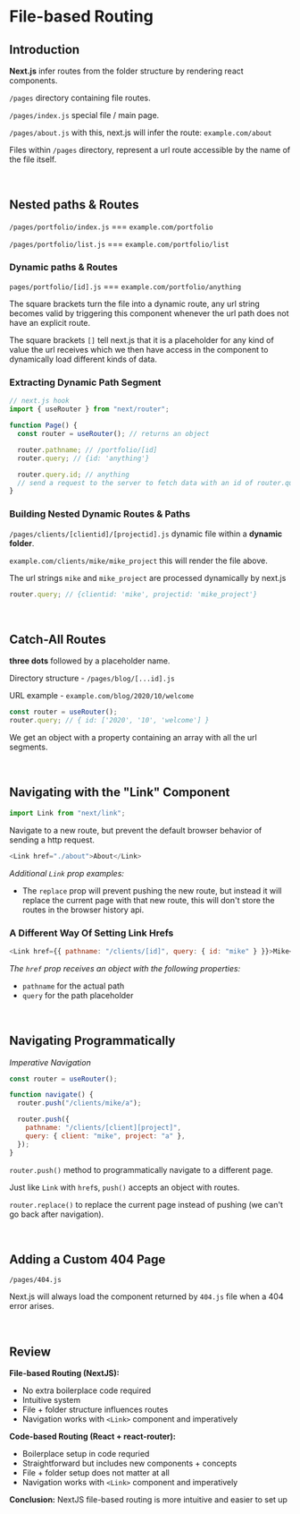 # File-based Routing

## Introduction

**Next.js** infer routes from the folder structure by rendering react components.

`/pages` directory containing file routes.

`/pages/index.js` special file / main page.

`/pages/about.js` with this, next.js will infer the route: `example.com/about`

Files within `/pages` directory, represent a url route accessible by the name of the file itself.

<br>

## Nested paths & Routes

`/pages/portfolio/index.js` === `example.com/portfolio`

`/pages/portfolio/list.js` === `example.com/portfolio/list`

### Dynamic paths & Routes

`pages/portfolio/[id].js` === `example.com/portfolio/anything`

The square brackets turn the file into a dynamic route, any url string becomes valid by triggering this component whenever the url path does not have an explicit route.

The square brackets `[]` tell next.js that it is a placeholder for any kind of value the url receives which we then have access in the component to dynamically load different kinds of data.

### Extracting Dynamic Path Segment

```js
// next.js hook
import { useRouter } from "next/router";

function Page() {
  const router = useRouter(); // returns an object

  router.pathname; // /portfolio/[id]
  router.query; // {id: 'anything'}

  router.query.id; // anything
  // send a request to the server to fetch data with an id of router.query.id
}
```

### Building Nested Dynamic Routes & Paths

`/pages/clients/[clientid]/[projectid].js` dynamic file within a **dynamic folder**.

`example.com/clients/mike/mike_project` this will render the file above.

The url strings `mike` and `mike_project` are processed dynamically by next.js

```js
router.query; // {clientid: 'mike', projectid: 'mike_project'}
```

<br>

## Catch-All Routes

**three dots** followed by a placeholder name.

Directory structure - `/pages/blog/[...id].js`

URL example - `example.com/blog/2020/10/welcome`

```js
const router = useRouter();
router.query; // { id: ['2020', '10', 'welcome'] }
```

We get an object with a property containing an array with all the url segments.

<br>

## Navigating with the "Link" Component

```js
import Link from "next/link";
```

Navigate to a new route, but prevent the default browser behavior of sending a http request.

```js
<Link href="./about">About</Link>
```

_Additional `Link` prop examples:_

- The `replace` prop will prevent pushing the new route, but instead it will replace the current page with that new route, this will don't store the routes in the browser history api.

### A Different Way Of Setting Link Hrefs

```js
<Link href={{ pathname: "/clients/[id]", query: { id: "mike" } }}>Mike</Link>
```

_The `href` prop receives an object with the following properties:_

- `pathname` for the actual path
- `query` for the path placeholder

<br>

## Navigating Programmatically

_Imperative Navigation_

```js
const router = useRouter();

function navigate() {
  router.push("/clients/mike/a");

  router.push({
    pathname: "/clients/[client][project]",
    query: { client: "mike", project: "a" },
  });
}
```

`router.push()` method to programmatically navigate to a different page.

Just like `Link` with `href`s, `push()` accepts an object with routes.

`router.replace()` to replace the current page instead of pushing (we can't go back after navigation).

<br>

## Adding a Custom 404 Page

`/pages/404.js`

Next.js will always load the component returned by `404.js` file when a 404 error arises.

<br>

## Review

**File-based Routing (NextJS):**

- No extra boilerplace code required
- Intuitive system
- File + folder structure influences routes
- Navigation works with `<Link>` component and imperatively

**Code-based Routing (React + react-router):**

- Boilerplace setup in code requried
- Straightforward but includes new components + concepts
- File + folder setup does not matter at all
- Navigation works with `<Link>` component and imperatively

**Conclusion:** NextJS file-based routing is more intuitive and easier to set up

<br>
